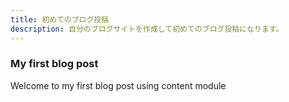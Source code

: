 ```yaml
---
title: 初めてのブログ投稿
description: 自分のブログサイトを作成して初めてのブログ投稿になります。
---
```


### My first blog post

Welcome to my first blog post using content module

